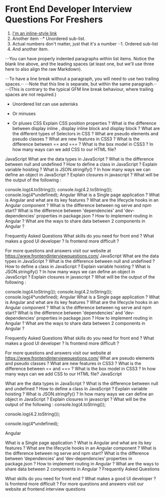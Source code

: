 # Front End Developer Interview Questions For Freshers
1. [I'm an inline-style link](https://www.google.com)
2. Another item
⋅⋅* Unordered sub-list. 
1. Actual numbers don't matter, just that it's a number
⋅⋅1. Ordered sub-list
4. And another item.

⋅⋅⋅You can have properly indented paragraphs within list items. Notice the blank line above, and the leading spaces (at least one, but we'll use three here to also align the raw Markdown).

⋅⋅⋅To have a line break without a paragraph, you will need to use two trailing spaces.⋅⋅
⋅⋅⋅Note that this line is separate, but within the same paragraph.⋅⋅
⋅⋅⋅(This is contrary to the typical GFM line break behaviour, where trailing spaces are not required.)

* Unordered list can use asterisks
- Or minuses
+ Or pluses
CSS
Explain CSS position properties ?
What is the difference between display inline , display inline block and display block ?
What are the different types of Selectors in CSS ?
What are pseudo elements and pseudo classes ?
What are new features in CSS3 ?
What is the difference between == and === ?
What is the box model in CSS3 ?
In how many ways can we add CSS to our HTML file?

JavaScript
What are the data types in JavaScript ?
What is the difference between null and undefined ?
How to define a class in JavaScript ?
Explain variable hoisting ?
What is JSON.stringify() ?
In how many ways we can define an object in JavaScript ?
Explain closures in javascript ?
What will be the output of the following :

console.log(4.toString());
console.log(4.2.toString());
console.log(4*undefined);
Angular
What is a Single page application ?
What is Angular and what are its key features ?
What are the lifecycle hooks in an Angular component ?
What is the difference between ng serve and npm start?
What is the difference between 'dependencies' and 'dev-dependencies' properties in package.json ?
How to implement routing in Angular ?
What are the ways to share data between 2 components in Angular ?

Frequently Asked Questions
What skills do you need for front end ?
What makes a good UI developer ?
Is frontend more difficult ?

For more questions and answers visit our website at https://www.frontendinterviewquestions.com/
JavaScript
What are the data types in JavaScript ?
What is the difference between null and undefined ?
How to define a class in JavaScript ?
Explain variable hoisting ?
What is JSON.stringify() ?
In how many ways we can define an object in JavaScript ?
Explain closures in javascript ?
What will be the output of the following :

console.log(4.toString());
console.log(4.2.toString());
console.log(4*undefined);
Angular
What is a Single page application ?
What is Angular and what are its key features ?
What are the lifecycle hooks in an Angular component ?
What is the difference between ng serve and npm start?
What is the difference between 'dependencies' and 'dev-dependencies' properties in package.json ?
How to implement routing in Angular ?
What are the ways to share data between 2 components in Angular ?

Frequently Asked Questions
What skills do you need for front end ?
What makes a good UI developer ?
Is frontend more difficult ?

For more questions and answers visit our website at https://www.frontendinterviewquestions.com/
What are pseudo elements and pseudo classes ?
What are new features in CSS3 ?
What is the difference between == and === ?
What is the box model in CSS3 ?
In how many ways can we add CSS to our HTML file?
JavaScript

What are the data types in JavaScript ?
What is the difference between null and undefined ?
How to define a class in JavaScript ?
Explain variable hoisting ?
What is JSON.stringify() ?
In how many ways we can define an object in JavaScript ?
Explain closures in javascript ?
What will be the output of the following :
console.log(4.toString());

console.log(4.2.toString());

console.log(4*undefined);

Angular

What is a Single page application ?
What is Angular and what are its key features ?
What are the lifecycle hooks in an Angular component ?
What is the difference between ng serve and npm start?
What is the difference between ‘dependencies’ and ‘dev-dependencies’ properties in package.json ?
How to implement routing in Angular ?
What are the ways to share data between 2 components in Angular ?
Frequently Asked Questions

What skills do you need for front end ?
What makes a good UI developer ?
Is frontend more difficult ?
For more questions and answers visit our website at  frontend interview questions
